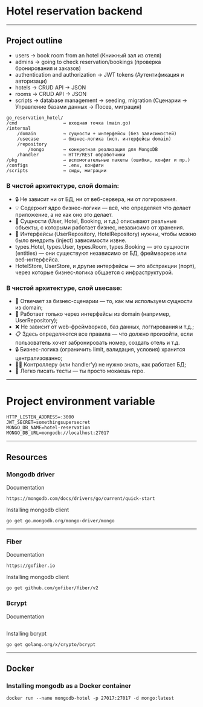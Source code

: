 # Hotel reservation backend

---

## Project outline

- users -> book room from an hotel (Книжный зал из отеля)
- admins -> going to check reservation/bookings (проверка бронирования и заказов)
- authentication and authorization -> JWT tokens (Аутентификация и авторизаци)
- hotels -> CRUD API -> JSON
- rooms -> CRUD API -> JSON
- scripts -> database management -> seeding, migration (Сценарии -> Управление базами данных -> Посев, миграция)

```
go_reservation_hotel/
/cmd                 → входная точка (main.go)
/internal
    /domain          → сущности + интерфейсы (без зависимостей)
    /usecase         → бизнес-логика (исп. интерфейсы domain)
    /repository
        /mongo       → конкретная реализация для MongoDB
    /handler         → HTTP/REST обработчики
/pkg                 → вспомогательные пакеты (ошибки, конфиг и пр.)
/configs             → .env, конфиги
/scripts             → сиды, миграции
```



### В чистой архитектуре, слой domain:
- 🔒 Не зависит ни от БД, ни от веб-сервера, ни от логирования.
- 💡 Содержит ядро бизнес-логики — всё, что определяет что делает приложение, а не как оно это делает.
- 👥 Сущности (User, Hotel, Booking, и т.д.) описывают реальные объекты, с которыми работает бизнес, независимо от хранения.
- 🔌 Интерфейсы (UserRepository, HotelRepository) нужны, чтобы можно было внедрить (inject) зависимости извне.
- types.Hotel, types.User, types.Room, types.Booking — это сущности (entities) — они существуют независимо от БД, фреймворков или веб-интерфейса.
- HotelStore, UserStore, и другие интерфейсы — это абстракции (порт), через которые бизнес-логика общается с инфраструктурой.

###  В чистой архитектуре, cлой usecase:
- 💼 Отвечает за бизнес-сценарии — то, как мы используем сущности из domain;
- 🔁 Работает только через интерфейсы из domain (например, UserRepository);
- ❌ Не зависит от web-фреймворков, баз данных, логгирования и т.д.;
- 📋 Здесь определяются все правила — что должно произойти, если пользователь хочет забронировать номер, создать отель и т.д.
- 🔒 Бизнес-логика (ограничить limit, валидация, условия) хранится централизованно;
- 👨‍🔧 Контроллеру (или handler'у) не нужно знать, как работает БД;
- 🔁 Легко писать тесты — ты просто мокаешь repo.



---

# Project environment variable

```
HTTP_LISTEN_ADDRESS=:3000
JWT_SECRET=somethingsupersecret
MONGO_DB_NAME=hotel-reservation
MONGO_DB_URL=mongodb://localhost:27017
```
---

## Resources

### Mongodb driver

Documentation

```
https://mongodb.com/docs/drivers/go/current/quick-start
```

Installing mongodb client

```
go get go.mongodb.org/mongo-driver/mongo
```

---

### Fiber

Documentation

```
https://gofiber.io
```

Installing mongodb client

```
go get github.com/gofiber/fiber/v2
```

### Bcrypt

Documentation

```
```

Installing bcrypt

```
go get golang.org/x/crypto/bcrypt
```

---

## Docker

### Installing mongodb as a Docker container

```
docker run --name mongodb-hotel -p 27017:27017 -d mongo:latest
```